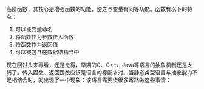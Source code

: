 高阶函数，其核心是增强函数的功能，使之与变量有同等功能。函数有以下的特点：

1. 可以被变量命名
2. 将函数作为参数传入函数
3. 将函数作为返回值
4. 可以被包含在数据结构当中

现在回过头来再看，还是觉得，早期的C、C++、Java等语言的抽象机制还是太弱了。传入函数、返回函数应该是语言的标配才对。当静态类型语言与抽象能力不足相结合时，就出现了一个现象：该语言需要绕很多弯路做这些事情：

